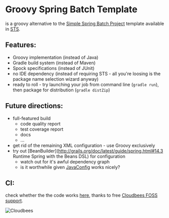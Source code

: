 Groovy Spring Batch Template
============================

is a groovy alternative to the [Simple Spring Batch Project](http://static.springsource.org/spring-batch/getting-started.html) 
template available in [STS](http://www.springsource.com/developer/sts).

Features:
---------

* Groovy implementation (instead of Java)
* Gradle build system (instead of Maven)
* Spock specifications (instead of JUnit)
* no IDE dependency (instead of requiring STS - all you're loosing is the package name selection wizard anyway)  
* ready to roll - try launching your job from command line (`gradle run`), then package for distribution (`gradle distZip`)

Future directions:
------------------

* full-featured build
	* code quality report
	* test coverage report
	* docs
	* ...
* get rid of the remaining XML configuration - use Groovy exclusively
* try out [BeanBuilder](http://grails.org/doc/latest/guide/spring.html#14.3 Runtime Spring with the Beans DSL) for configuration
	* watch out for it's awful dependency graph
	* is it worthwhile given [JavaConfig](http://static.springsource.org/spring/docs/3.1.x/spring-framework-reference/html/beans.html#beans-java) works nicely? 
	
	
CI:
-----

check whether the the code works [here](https://robokasofoss.ci.cloudbees.com/job/groovy-spring-batch-template/),
thanks to free [Cloudbees FOSS support](http://www.cloudbees.com/foss).

![Cloudbees](http://web-static-cloudfront.s3.amazonaws.com/images/badges/BuiltOnDEV.png)